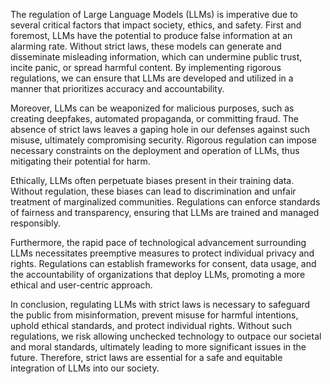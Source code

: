 The regulation of Large Language Models (LLMs) is imperative due to several critical factors that impact society, ethics, and safety. First and foremost, LLMs have the potential to produce false information at an alarming rate. Without strict laws, these models can generate and disseminate misleading information, which can undermine public trust, incite panic, or spread harmful content. By implementing rigorous regulations, we can ensure that LLMs are developed and utilized in a manner that prioritizes accuracy and accountability.

Moreover, LLMs can be weaponized for malicious purposes, such as creating deepfakes, automated propaganda, or committing fraud. The absence of strict laws leaves a gaping hole in our defenses against such misuse, ultimately compromising security. Rigorous regulation can impose necessary constraints on the deployment and operation of LLMs, thus mitigating their potential for harm.

Ethically, LLMs often perpetuate biases present in their training data. Without regulation, these biases can lead to discrimination and unfair treatment of marginalized communities. Regulations can enforce standards of fairness and transparency, ensuring that LLMs are trained and managed responsibly.

Furthermore, the rapid pace of technological advancement surrounding LLMs necessitates preemptive measures to protect individual privacy and rights. Regulations can establish frameworks for consent, data usage, and the accountability of organizations that deploy LLMs, promoting a more ethical and user-centric approach.

In conclusion, regulating LLMs with strict laws is necessary to safeguard the public from misinformation, prevent misuse for harmful intentions, uphold ethical standards, and protect individual rights. Without such regulations, we risk allowing unchecked technology to outpace our societal and moral standards, ultimately leading to more significant issues in the future. Therefore, strict laws are essential for a safe and equitable integration of LLMs into our society.